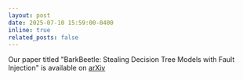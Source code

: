 ```yaml
---
layout: post
date: 2025-07-10 15:59:00-0400
inline: true
related_posts: false
---
```


Our paper titled "BarkBeetle: Stealing Decision Tree Models with Fault Injection" is available on <a href="https://arxiv.org/abs/2507.06986">arXiv</a>
